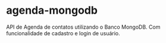# agenda-mongodb
API de Agenda de contatos utilizando o Banco MongoDB. Com funcionalidade de cadastro e login de usuário.
